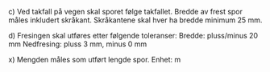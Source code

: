 c) Ved takfall på vegen skal sporet følge takfallet. Bredde av frest spor måles inkludert skråkant. Skråkantene skal hver ha bredde minimum 25 mm.

d) Fresingen skal utføres etter følgende toleranser:
Bredde: pluss/minus 20 mm
Nedfresing: pluss 3 mm, minus 0 mm

x) Mengden måles som utført lengde spor. Enhet: m

